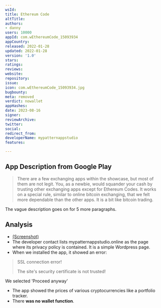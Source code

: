 ```yaml
---
wsId: 
title: Ethereum Code
altTitle: 
authors:
- danny
users: 10000
appId: com.wEthereumCode_15093934
appCountry: 
released: 2022-01-28
updated: 2022-01-28
version: '1.0'
stars: 
ratings: 
reviews: 
website: 
repository: 
issue: 
icon: com.wEthereumCode_15093934.jpg
bugbounty: 
meta: removed
verdict: nowallet
appHashes: 
date: 2023-08-16
signer: 
reviewArchive: 
twitter: 
social: 
redirect_from: 
developerName: mypatternappstudio
features: 

---
```


## App Description from Google Play 

> There are a few exchanging apps within the showcase, but most of them are not legit. You, as a newbie, would squander your cash by trusting other exchanging apps except for Ethereum Codes. It works on a special rule, similar to online bitcoin exchanging, that we felt more dependable than the other apps. It is a bit like bitcoin trading.

The vague description goes on for 5 more paragraphs.

## Analysis 

- [(Screenshot)](https://twitter.com/BitcoinWalletz/status/1667416600314802176)
- The developer contact lists mypatternappstudio.online as the page where its privacy policy is contained. It is a simple Wordpress page.
- When we installed the app, it showed an error: 

> SSL connection error!
>
> The site's security certificate is not trusted!

We selected 'Proceed anyway'

- The app showed the prices of various cryptocurrencies like a portfolio tracker. 
- There **was no wallet function**. 
